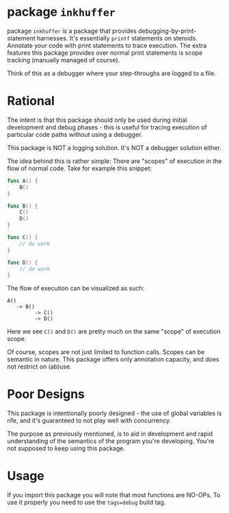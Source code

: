 # package `inkhuffer`

package `inkhuffer` is a package that provides debugging-by-print-statement harnesses. It's essentially  `printf` statements on steroids. Annotate your code with print statements to trace execution. The extra features this package provides over normal print statements is scope tracking (manually managed of course). 

Think of this as a debugger where your step-throughs are logged to a file.

# Rational #
The intent is that this package should only be used during initial development and debug phases - this is useful for tracing execution of particular code paths without using a debugger. 

This package is NOT a logging solution. It's NOT a debugger solution either. 

The idea behind this is rather simple: There are "scopes" of execution in the flow of normal code. Take for example this snippet:

```go
func A() {
	B()
}

func B() {
	C()
	D()
}

func C() {
	// do work
}

func D() {
	// do work
}

```

The flow of execution can be visualized as such:

```
A()
   -> B()
         -> C()
         -> D()
```

Here we see `C()` and `D()` are pretty much on the same "scope" of execution scope.

Of course, scopes are not just limited to function calls. Scopes can be semantic in nature. This package offers only annotation capacity, and does not restrict on (ab)use.

# Poor Designs #

This package is intentionally poorly designed - the use of global variables is rife, and it's guaranteed to not play well with concurrency. 

The purpose as previously mentioned, is to aid in development and rapid understanding of the semantics of the program you're developing. You're not supposed to keep using this package.

# Usage #

If you import this package you  will note that most functions are NO-OPs. To use it properly you need to use the `tags=debug` build tag.
